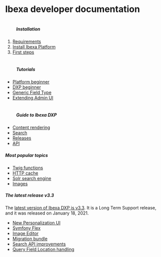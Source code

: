 <div class="front-page">
    <div class="row">
        <h1>Ibexa developer documentation</h1>
    </div>
    <div class="row mt-5 pb-4">
        <div class="col-lg px-2 px-lg-4">
            <div class="tile">
                <div class="row">
                    <div class="col-lg">
                        <h5 class="tile-title">
                            <svg class="tile-icon align-middle" width="32" height="32">
                                <use fill="var(--ibexa-jazzberry)" xlink:href="images/ez-icons.svg#publish"></use>
                            </svg>
                            Installation
                        </h5>
                        <div class="tile-body">
                            <ol>
                                <li><a href="getting_started/requirements/">Requirements</a></li>
                                <li><a href="getting_started/install_ez_platform/">Install Ibexa Platform</a></li>
                                <li><a href="getting_started/first_steps/">First steps</a></li>
                            </ol>
                        </div>
                    </div>
                </div>
            </div>
        </div>
        <div class="col-lg px-2">
            <div class="tile">
                <div class="row">
                    <div class="col-lg">
                        <h5 class="tile-title">
                            <svg class="tile-icon align-middle" width="32" height="32">
                                <use fill="var(--ibexa-jazzberry)" xlink:href="images/ez-icons.svg#about"></use>
                            </svg>
                            Tutorials
                        </h5>
                        <div class="tile-body">
                            <ul>
                                <li><a href="tutorials/platform_beginner/building_a_bicycle_route_tracker_in_ez_platform/">Platform beginner</a></li>
                                <li><a href="tutorials/enterprise_beginner/ez_enterprise_beginner_tutorial_-_its_a_dogs_world/">DXP beginner</a></li>
                                <li><a href="tutorials/generic_field_type/creating_a_point2d_field_type/">Generic Field Type</a></li>
                                <li><a href="tutorials/extending_admin_ui/extending_admin_ui/">Extending Admin UI</a></li>
                            </ul>
                        </div>
                    </div>
                </div>
            </div>
        </div>
        <div class="col-lg px-2 px-lg-4">
            <div class="tile">
                <div class="row">
                    <div class="col-lg">
                        <h5 class="tile-title">
                            <svg class="tile-icon align-middle" width="32" height="32">
                                <use fill="var(--ibexa-jazzberry)" xlink:href="images/ez-icons.svg#settings-config"></use>
                            </svg>
                            Guide to Ibexa DXP
                        </h5>
                    <div class="tile-body">
                        <ul>
                            <li><a href="guide/content_rendering/">Content rendering</a></li>
                            <li><a href="guide/search/search/">Search</a></li>
                            <li><a href="releases/ibexa_dxp_v3.3/">Releases</a></li>
                            <li><a href="api/public_php_api/">API</a></li>
                        </ul>
                    </div>
                </div>
            </div>
        </div>
    </div>
    </div>
    <div class="row mt-5">
        <div class="col-lg-4 mb-5 most-popular">
            <h5>
                Most popular topics
                <svg class="tile-icon" width="15" height="15">
                    <use fill="var(--ibexa-jazzberry)" xlink:href="images/ez-icons.svg#bookmark-active"></use>
                </svg>
            </h5>
                <ul>
                    <li><a href="guide/content_rendering/twig_function_reference/twig_functions_reference/">Twig functions</a></li>
                    <li><a href="guide/http_cache/">HTTP cache</a></li>
                    <li><a href="guide/search/solr/">Solr search engine</a></li>
                    <li><a href="guide/images/">Images</a></li>
                </ul>
        </div>
        <div class="col-lg-8 mb-5 latest-release">
            <h5>
                The latest release
                <span class="pill">v3.3</span>
            </h5>
            <div class="row mt-3">
                <div class="col-lg-5">The <a href="releases/ibexa_dxp_v3.3/">latest version of Ibexa DXP is v3.3</a>. It is a Long Term Support release, and it was released on January 18, 2021.
                </div>
                <div class="col-sm-7 features">
                    <ul>
                        <li><a href="releases/ibexa_dxp_v3.3/#new-personalization-ui">New Personalization UI</a></li>
                        <li><a href="releases/ibexa_dxp_v3.3/#symfony-flex">Symfony Flex</a></li>
                        <li><a href="releases/ibexa_dxp_v3.3/#image-editor">Image Editor</a></li>
                        <li><a href="releases/ibexa_dxp_v3.3/#migration-bundle">Migration bundle</a></li>
                        <li><a href="releases/ibexa_dxp_v3.3/#extended-search-api-capabilities">Search API improvements</a></li>
                        <li><a href="releases/ibexa_dxp_v3.3/#query-field-location-handling">Query Field Location handling</a></li>
                    </ul>
                </div>
            </div>
        </div>
    </div>
</div>
